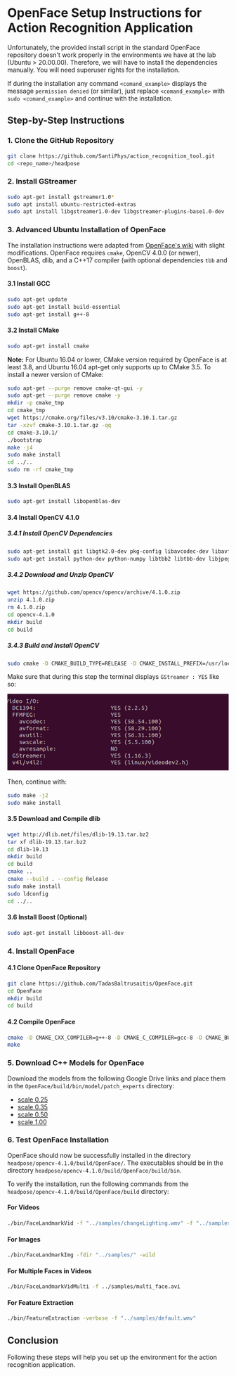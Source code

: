 # OpenFace Setup Instructions for Action Recognition Application

Unfortunately, the provided install script in the standard OpenFace repository doesn't work properly in the environments we have at the lab (Ubuntu > 20.00.00). Therefore, we will have to install the dependencies manually. You will need superuser rights for the installation. 

If during the installation any command `<comand_example>` displays the message `permission denied` (or similar), just replace `<comand_example>`  with `sudo <comand_example>` and continue with the installation. 

## Step-by-Step Instructions

### 1. Clone the GitHub Repository

```sh
git clone https://github.com/SantiPhys/action_recognition_tool.git
cd <repo_name>/headpose
```

### 2. Install GStreamer

```sh
sudo apt-get install gstreamer1.0*
sudo apt install ubuntu-restricted-extras
sudo apt install libgstreamer1.0-dev libgstreamer-plugins-base1.0-dev
```

### 3. Advanced Ubuntu Installation of OpenFace

The installation instructions were adapted from [OpenFace's wiki](https://github.com/TadasBaltrusaitis/OpenFace/wiki/Unix-Installation) with slight modifications. OpenFace requires `cmake`, OpenCV 4.0.0 (or newer), OpenBLAS, dlib, and a C++17 compiler (with optional dependencies `tbb` and `boost`).

#### 3.1 Install GCC

```sh
sudo apt-get update
sudo apt-get install build-essential
sudo apt-get install g++-8
```

#### 3.2 Install CMake

```sh
sudo apt-get install cmake
```

**Note:** For Ubuntu 16.04 or lower, CMake version required by OpenFace is at least 3.8, and Ubuntu 16.04 apt-get only supports up to CMake 3.5. To install a newer version of CMake:

```sh
sudo apt-get --purge remove cmake-qt-gui -y
sudo apt-get --purge remove cmake -y
mkdir -p cmake_tmp
cd cmake_tmp
wget https://cmake.org/files/v3.10/cmake-3.10.1.tar.gz
tar -xzvf cmake-3.10.1.tar.gz -qq
cd cmake-3.10.1/
./bootstrap
make -j4
sudo make install
cd ../..
sudo rm -rf cmake_tmp
```

#### 3.3 Install OpenBLAS

```sh
sudo apt-get install libopenblas-dev
```

#### 3.4 Install OpenCV 4.1.0

##### 3.4.1 Install OpenCV Dependencies

```sh
sudo apt-get install git libgtk2.0-dev pkg-config libavcodec-dev libavformat-dev libswscale-dev
sudo apt-get install python-dev python-numpy libtbb2 libtbb-dev libjpeg-dev libpng-dev libtiff-dev libdc1394-22-dev
```

##### 3.4.2 Download and Unzip OpenCV

```sh
wget https://github.com/opencv/opencv/archive/4.1.0.zip
unzip 4.1.0.zip
rm 4.1.0.zip
cd opencv-4.1.0
mkdir build
cd build
```

##### 3.4.3 Build and Install OpenCV

```sh
sudo cmake -D CMAKE_BUILD_TYPE=RELEASE -D CMAKE_INSTALL_PREFIX=/usr/local -D BUILD_TIFF=ON -D WITH_TBB=ON ..
```
Make sure that during this step the terminal displays `GStreamer : YES` like so:

![image not found](gstreamer_yes.png "GStreamer is recognized")

Then, continue with:

```sh
sudo make -j2
sudo make install
```


#### 3.5 Download and Compile dlib

```sh
wget http://dlib.net/files/dlib-19.13.tar.bz2
tar xf dlib-19.13.tar.bz2
cd dlib-19.13
mkdir build
cd build
cmake ..
cmake --build . --config Release
sudo make install
sudo ldconfig
cd ../..
```

#### 3.6 Install Boost (Optional)

```sh
sudo apt-get install libboost-all-dev
```

### 4. Install OpenFace

#### 4.1 Clone OpenFace Repository

```sh
git clone https://github.com/TadasBaltrusaitis/OpenFace.git
cd OpenFace
mkdir build
cd build
```

#### 4.2 Compile OpenFace

```sh
cmake -D CMAKE_CXX_COMPILER=g++-8 -D CMAKE_C_COMPILER=gcc-8 -D CMAKE_BUILD_TYPE=RELEASE ..
make
```

### 5. Download C++ Models for OpenFace

Download the models from the following Google Drive links and place them in the `OpenFace/build/bin/model/patch_experts` directory:

- [scale 0.25](https://drive.google.com/uc?export=download&id=1TM_L_qNgd513z5i_T4CuXOF1Vl5DDu1l)
- [scale 0.35](https://drive.google.com/uc?export=download&id=1o2DmUO7jzjIbimsRXmjbNilPl_pcHvnJ)
- [scale 0.50](https://drive.google.com/uc?export=download&id=1bo0TAEH-2j8feBb3nYKPk5k0ODgfpEPz)
- [scale 1.00](https://drive.google.com/uc?export=download&id=1b8semX96A2yNe194PvKh_rkU1frcI4jr)

### 6. Test OpenFace Installation

OpenFace should now be successfully installed in the directory `headpose/opencv-4.1.0/build/OpenFace/`. The executables should be in the directory `headpose/opencv-4.1.0/build/OpenFace/build/bin`.

To verify the installation, run the following commands from the `headpose/opencv-4.1.0/build/OpenFace/build` directory:

#### For Videos

```sh
./bin/FaceLandmarkVid -f "../samples/changeLighting.wmv" -f "../samples/2015-10-15-15-14.avi"
```

#### For Images

```sh
./bin/FaceLandmarkImg -fdir "../samples/" -wild
```

#### For Multiple Faces in Videos

```sh
./bin/FaceLandmarkVidMulti -f ../samples/multi_face.avi
```

#### For Feature Extraction

```sh
./bin/FeatureExtraction -verbose -f "../samples/default.wmv"
```

## Conclusion

Following these steps will help you set up the environment for the action recognition application.
